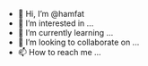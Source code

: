 - 👋 Hi, I’m @hamfat
- 👀 I’m interested in ...
- 🌱 I’m currently learning ...
- 💞️ I’m looking to collaborate on ...
- 📫 How to reach me ...

<!---
hamfat/hamfat is a ✨ special ✨ repository because its `README.md` (this file) appears on your GitHub profile.
You can click the Preview link to take a look at your changes.
--->
